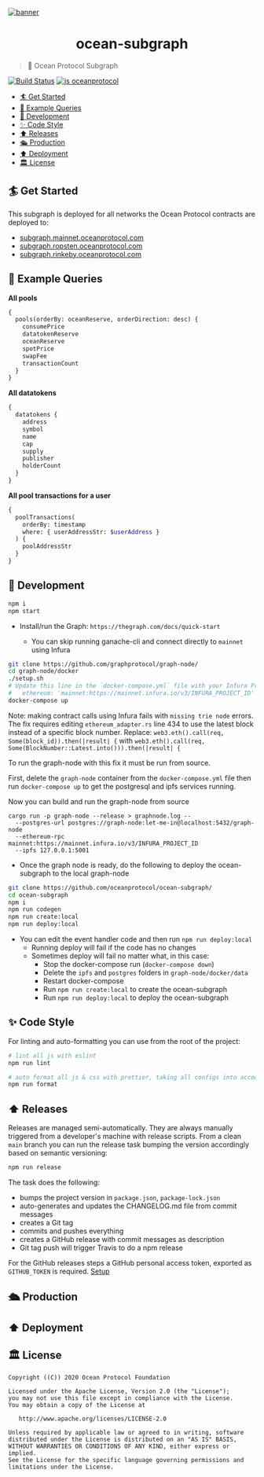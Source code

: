 [![banner](https://raw.githubusercontent.com/oceanprotocol/art/master/github/repo-banner%402x.png)](https://oceanprotocol.com)

<h1 align="center">ocean-subgraph</h1>

> 🦀 Ocean Protocol Subgraph

[![Build Status](https://travis-ci.com/oceanprotocol/ocean-subgraph.svg&branch=main)](https://travis-ci.com/oceanprotocol/ocean.js)
[![js oceanprotocol](https://img.shields.io/badge/js-oceanprotocol-7b1173.svg)](https://github.com/oceanprotocol/eslint-config-oceanprotocol)

- [🏄 Get Started](#-get-started)
- [🧶 Example Queries](#-example-queries)
- [🦑 Development](#-development)
- [✨ Code Style](#-code-style)
- [⬆️ Releases](#️-releases)
- [🛳 Production](#-production)
- [⬆️ Deployment](#️-deployment)
- [🏛 License](#-license)

## 🏄 Get Started

This subgraph is deployed for all networks the Ocean Protocol contracts are deployed to:

- [subgraph.mainnet.oceanprotocol.com](https://subgraph.mainnet.oceanprotocol.com)
- [subgraph.ropsten.oceanprotocol.com](https://subgraph.ropsten.oceanprotocol.com)
- [subgraph.rinkeby.oceanprotocol.com](https://subgraph.ropsten.oceanprotocol.com)

## 🧶 Example Queries

**All pools**

```graphql
{
  pools(orderBy: oceanReserve, orderDirection: desc) {
    consumePrice
    datatokenReserve
    oceanReserve
    spotPrice
    swapFee
    transactionCount
  }
}
```

**All datatokens**

```graphql
{
  datatokens {
    address
    symbol
    name
    cap
    supply
    publisher
    holderCount
  }
}
```

**All pool transactions for a user**

```graphql
{
  poolTransactions(
    orderBy: timestamp
    where: { userAddressStr: $userAddress }
  ) {
    poolAddressStr
  }
}
```

## 🦑 Development

```bash
npm i
npm start
```

- Install/run the Graph: `https://thegraph.com/docs/quick-start`

  - You can skip running ganache-cli and connect directly to `mainnet` using Infura

```bash
git clone https://github.com/graphprotocol/graph-node/
cd graph-node/docker
./setup.sh
# Update this line in the `docker-compose.yml` file with your Infura ProjectId
#   ethereum: 'mainnet:https://mainnet.infura.io/v3/INFURA_PROJECT_ID'
docker-compose up
```

Note: making contract calls using Infura fails with `missing trie node` errors. The fix requires editing `ethereum_adapter.rs` line 434 to use the latest block instead of a specific block number. Replace: `web3.eth().call(req, Some(block_id)).then(|result| {` with `web3.eth().call(req, Some(BlockNumber::Latest.into())).then(|result| {`

To run the graph-node with this fix it must be run from source.

First, delete the `graph-node` container from the `docker-compose.yml` file
then run `docker-compose up` to get the postgresql and ipfs services running.

Now you can build and run the graph-node from source

```
cargo run -p graph-node --release > graphnode.log --
  --postgres-url postgres://graph-node:let-me-in@localhost:5432/graph-node
  --ethereum-rpc mainnet:https://mainnet.infura.io/v3/INFURA_PROJECT_ID
  --ipfs 127.0.0.1:5001
```

- Once the graph node is ready, do the following to deploy the ocean-subgraph to the local graph-node

```bash
git clone https://github.com/oceanprotocol/ocean-subgraph/
cd ocean-subgraph
npm i
npm run codegen
npm run create:local
npm run deploy:local
```

- You can edit the event handler code and then run `npm run deploy:local`
  - Running deploy will fail if the code has no changes
  - Sometimes deploy will fail no matter what, in this case:
    - Stop the docker-compose run (`docker-compose down`)
    - Delete the `ipfs` and `postgres` folders in `graph-node/docker/data`
    - Restart docker-compose
    - Run `npm run create:local` to create the ocean-subgraph
    - Run `npm run deploy:local` to deploy the ocean-subgraph

## ✨ Code Style

For linting and auto-formatting you can use from the root of the project:

```bash
# lint all js with eslint
npm run lint

# auto format all js & css with prettier, taking all configs into account
npm run format
```

## ⬆️ Releases

Releases are managed semi-automatically. They are always manually triggered from a developer's machine with release scripts. From a clean `main` branch you can run the release task bumping the version accordingly based on semantic versioning:

```bash
npm run release
```

The task does the following:

- bumps the project version in `package.json`, `package-lock.json`
- auto-generates and updates the CHANGELOG.md file from commit messages
- creates a Git tag
- commits and pushes everything
- creates a GitHub release with commit messages as description
- Git tag push will trigger Travis to do a npm release

For the GitHub releases steps a GitHub personal access token, exported as `GITHUB_TOKEN` is required. [Setup](https://github.com/release-it/release-it#github-releases)

## 🛳 Production

## ⬆️ Deployment

## 🏛 License

```
Copyright ((C)) 2020 Ocean Protocol Foundation

Licensed under the Apache License, Version 2.0 (the "License");
you may not use this file except in compliance with the License.
You may obtain a copy of the License at

   http://www.apache.org/licenses/LICENSE-2.0

Unless required by applicable law or agreed to in writing, software
distributed under the License is distributed on an "AS IS" BASIS,
WITHOUT WARRANTIES OR CONDITIONS OF ANY KIND, either express or implied.
See the License for the specific language governing permissions and
limitations under the License.
```
